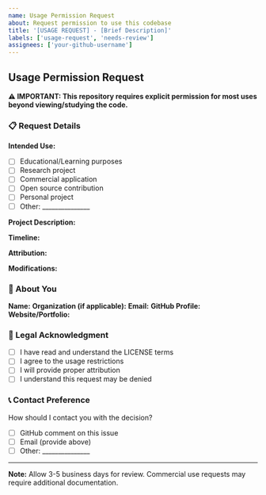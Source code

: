 ```yaml
---
name: Usage Permission Request
about: Request permission to use this codebase
title: '[USAGE REQUEST] - [Brief Description]'
labels: ['usage-request', 'needs-review']
assignees: ['your-github-username']
---
```


## Usage Permission Request

**⚠️ IMPORTANT: This repository requires explicit permission for most uses beyond viewing/studying the code.**

### 📋 Request Details

**Intended Use:**
- [ ] Educational/Learning purposes
- [ ] Research project
- [ ] Commercial application
- [ ] Open source contribution
- [ ] Personal project
- [ ] Other: _______________

**Project Description:**
<!-- Describe what you want to build/do with this code -->

**Timeline:**
<!-- When do you plan to use this and for how long? -->

**Attribution:**
<!-- How will you credit the original work? -->

**Modifications:**
<!-- Do you plan to modify the code? If so, how? -->

### 👤 About You

**Name:** 
**Organization (if applicable):** 
**Email:** 
**GitHub Profile:** 
**Website/Portfolio:** 

### 📄 Legal Acknowledgment

- [ ] I have read and understand the LICENSE terms
- [ ] I agree to the usage restrictions
- [ ] I will provide proper attribution
- [ ] I understand this request may be denied

### 📞 Contact Preference

How should I contact you with the decision?
- [ ] GitHub comment on this issue
- [ ] Email (provide above)
- [ ] Other: _______________

---

**Note:** Allow 3-5 business days for review. Commercial use requests may require additional documentation.